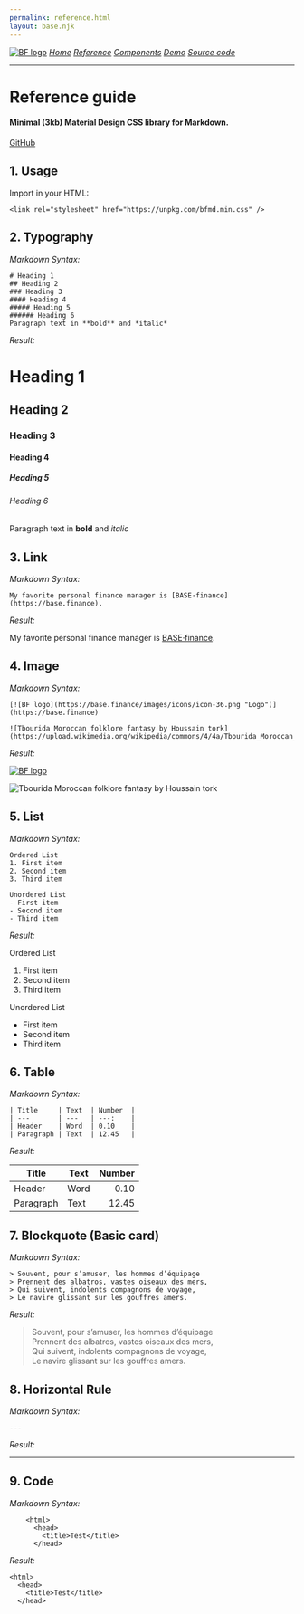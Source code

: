 ```yaml
---
permalink: reference.html
layout: base.njk
---
```

[![BF logo](https://base.finance/images/icons/icon-36.png "Logo")](https://github.com/bndp/beautiful-markdown)
[*Home*](/beautiful-markdown)
[*Reference*](/beautiful-markdown/reference)
[*Components*](/beautiful-markdown/components)
[*Demo*](/beautiful-markdown)
[*Source code*](/beautiful-markdown/source)

---

# Reference guide

#### Minimal (3kb) Material Design CSS library for Markdown.

[GitHub](/)


## 1. Usage

Import in your HTML:

    <link rel="stylesheet" href="https://unpkg.com/bfmd.min.css" />


## 2. Typography

*Markdown Syntax:*

```
# Heading 1
## Heading 2
### Heading 3
#### Heading 4
##### Heading 5
###### Heading 6
Paragraph text in **bold** and *italic*
```
*Result:*

# Heading 1
## Heading 2
### Heading 3
#### Heading 4
##### Heading 5
###### Heading 6
Paragraph text in **bold** and *italic*

## 3. Link

*Markdown Syntax:*

```
My favorite personal finance manager is [BASE·finance](https://base.finance).
```

*Result:*

My favorite personal finance manager is [BASE·finance](https://base.finance).


## 4. Image

*Markdown Syntax:*

```
[![BF logo](https://base.finance/images/icons/icon-36.png "Logo")](https://base.finance)

![Tbourida Moroccan folklore fantasy by Houssain tork](https://upload.wikimedia.org/wikipedia/commons/4/4a/Tbourida_Moroccan_folklore_fantasy.jpg)
```

*Result:*

[![BF logo](https://base.finance/images/icons/icon-36.png "Logo")](https://base.finance)

![Tbourida Moroccan folklore fantasy by Houssain tork](https://upload.wikimedia.org/wikipedia/commons/4/4a/Tbourida_Moroccan_folklore_fantasy.jpg)


## 5. List

*Markdown Syntax:*

```
Ordered List
1. First item
2. Second item
3. Third item

Unordered List
- First item
- Second item
- Third item
```

*Result:*

Ordered List
1. First item
2. Second item
3. Third item

Unordered List
- First item
- Second item
- Third item


## 6. Table

*Markdown Syntax:*

```
| Title     | Text  | Number  |
| ---       | ---   | ---:    |
| Header    | Word  | 0.10    |
| Paragraph | Text  | 12.45   |
```

*Result:*

| Title     | Text  | Number  |
| ---       | ---   | ---:    |
| Header    | Word  | 0.10    |
| Paragraph | Text  | 12.45   |


## 7. Blockquote (Basic card)

*Markdown Syntax:*

```
> Souvent, pour s’amuser, les hommes d’équipage  
> Prennent des albatros, vastes oiseaux des mers,  
> Qui suivent, indolents compagnons de voyage,  
> Le navire glissant sur les gouffres amers.
```

*Result:*

> Souvent, pour s’amuser, les hommes d’équipage  
> Prennent des albatros, vastes oiseaux des mers,  
> Qui suivent, indolents compagnons de voyage,  
> Le navire glissant sur les gouffres amers.

## 8. Horizontal Rule

*Markdown Syntax:*

```
---
```

*Result:*

---


## 9. Code

*Markdown Syntax:*

```
    <html>
      <head>
        <title>Test</title>
      </head>
```

*Result:*

    <html>
      <head>
        <title>Test</title>
      </head>
